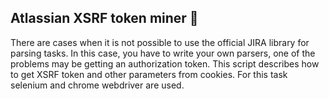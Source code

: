 ## Atlassian XSRF token miner 📝
There are cases when it is not possible to use the official JIRA library for parsing tasks. In this case, you have to write your own parsers, one of the problems may be getting an authorization token. This script describes how to get XSRF token and other parameters from cookies. For this task selenium and chrome webdriver are used.